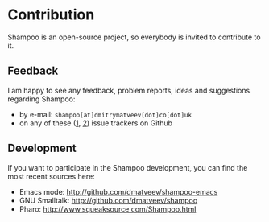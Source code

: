 Contribution
============

Shampoo is an open-source project, so everybody is invited to contribute
to it.

Feedback
--------

I am happy to see any feedback, problem reports, ideas and suggestions
regarding Shampoo:

* by e-mail: `shampoo[at]dmitrymatveev[dot]co[dot]uk`
* on any of these ([1][1], [2][2]) issue trackers on Github

Development
-----------

If you want to participate in the Shampoo development, you can find the
most recent sources here:

* Emacs mode: <http://github.com/dmatveev/shampoo-emacs>
* GNU Smalltalk: <http://github.com/dmatveev/shampoo>
* Pharo: <http://www.squeaksource.com/Shampoo.html>

[1]: http://github.com/dmatveev/shampoo/issues
[2]: http://github.com/dmatveev/shampoo-emacs/issues